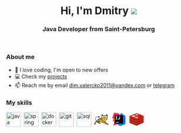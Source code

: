 <div id="header" align="center">
    <h1>Hi, I'm  Dmitry <img src="https://media.giphy.com/media/hvRJCLFzcasrR4ia7z/giphy.gif" width="30px"/> </h1>
    <h3>Java Developer from Saint-Petersburg</h3>
<img src="https://komarev.com/ghpvc/?username=DmitreeV&style=flat-square&color=000000" alt=""/>
</div>

### About me
- 📄 I love coding, I'm open to new offers
- 💻 Check my [projects](https://github.com/DmitreeV?tab=repositories)
- 📫 Reach me by email dim.valercko2011@yandex.com or [telegram](https://t.me/dmitryvalerko)

### My skills

<img src="https://cdn.jsdelivr.net/gh/devicons/devicon/icons/java/java-original.svg" title="java" width="40" height="40"/>&nbsp;
<img src="https://cdn.jsdelivr.net/gh/devicons/devicon/icons/spring/spring-original.svg" title="spring" width="40" height="40"/>&nbsp;
<img src="https://cdn.jsdelivr.net/gh/devicons/devicon/icons/docker/docker-original.svg" title="docker" width="40" height="40"/>&nbsp;
<img src="https://cdn.jsdelivr.net/gh/devicons/devicon/icons/git/git-plain.svg" title="git" width="40" height="40"/>&nbsp;
<img src="https://cdn.jsdelivr.net/gh/devicons/devicon/icons/postgresql/postgresql-original.svg" title="sql" width="40" height="40"/>&nbsp;
<img src="https://github.com/devicons/devicon/blob/v2.15.1/icons/tomcat/tomcat-original.svg" title="sql" width="40" height="40"/>&nbsp;
<img src="https://github.com/devicons/devicon/blob/v2.15.1/icons/intellij/intellij-original.svg" title="sql" width="40" height="40"/>&nbsp;
<img src="https://github.com/devicons/devicon/blob/v2.15.1/icons/redis/redis-original.svg" title="sql" width="40" height="40"/>&nbsp;

 